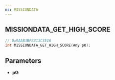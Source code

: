 ```yaml
---
ns: MISSIONDATA
---
```

## MISSIONDATA_GET_HIGH_SCORE

```c
// 0x9AABABF8313C3516
int MISSIONDATA_GET_HIGH_SCORE(Any p0);
```

## Parameters
* **p0**:
